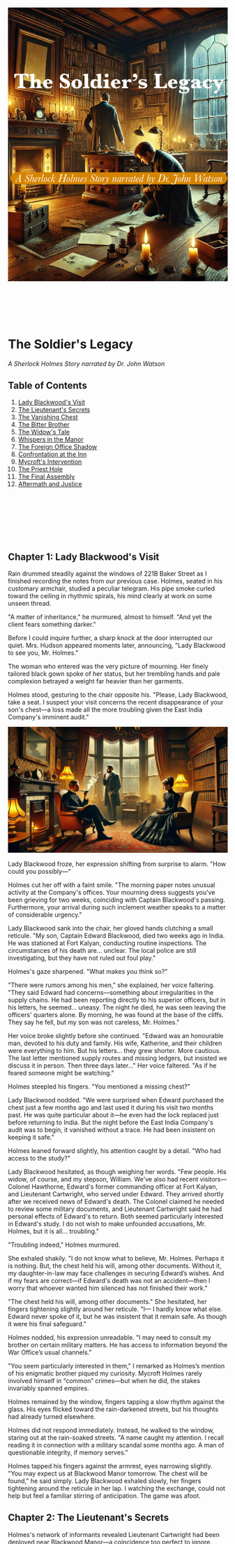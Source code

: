 
<br><br><br><br><br><br><br><br><br><br><br><br><br><br><br><br><br><br><br><br><br>

<br><br><br>
![Cover](https://github.com/cranjesh/images-test/blob/main/CoverImage.png)
<br><br><br>
<br><br><br>

# The Soldier's Legacy
*A Sherlock Holmes Story narrated by Dr. John Watson*

## Table of Contents
1. [Lady Blackwood's Visit](#chapter-1-lady-blackwoods-visit)
2. [The Lieutenant's Secrets](#chapter-2-the-lieutenants-secrets)
3. [The Vanishing Chest](#chapter-3-the-vanishing-chest)
4. [The Bitter Brother](#chapter-4-the-bitter-brother)
5. [The Widow's Tale](#chapter-5-the-widows-tale) 
6. [Whispers in the Manor](#chapter-6-whispers-in-the-manor)
7. [The Foreign Office Shadow](#chapter-7-the-foreign-office-shadow)
8. [Confrontation at the Inn](#chapter-8-confrontation-at-the-inn)
9. [Mycroft's Intervention](#chapter-9-mycrofts-intervention)
10. [The Priest Hole](#chapter-10-the-priest-hole)
11. [The Final Assembly](#chapter-11-the-final-assembly)
12. [Aftermath and Justice](#chapter-12-aftermath-and-justice)

<br><br><br>
<br><br><br>
## Chapter 1: Lady Blackwood's Visit

Rain drummed steadily against the windows of 221B Baker Street as I finished recording the notes from our previous case. Holmes, seated in his customary armchair, studied a peculiar telegram. His pipe smoke curled toward the ceiling in rhythmic spirals, his mind clearly at work on some unseen thread.

"A matter of inheritance," he murmured, almost to himself. "And yet the client fears something darker."

Before I could inquire further, a sharp knock at the door interrupted our quiet. Mrs. Hudson appeared moments later, announcing, "Lady Blackwood to see you, Mr. Holmes."

The woman who entered was the very picture of mourning. Her finely tailored black gown spoke of her status, but her trembling hands and pale complexion betrayed a weight far heavier than her garments.

Holmes stood, gesturing to the chair opposite his. "Please, Lady Blackwood, take a seat. I suspect your visit concerns the recent disappearance of your son's chest—a loss made all the more troubling given the East India Company's imminent audit."

![Lady Blackwood's Visit](https://raw.githubusercontent.com/cranjesh/images-test/refs/heads/main/Chapter1A.webp)

Lady Blackwood froze, her expression shifting from surprise to alarm. "How could you possibly—"

Holmes cut her off with a faint smile. "The morning paper notes unusual activity at the Company's offices. Your mourning dress suggests you've been grieving for two weeks, coinciding with Captain Blackwood's passing. Furthermore, your arrival during such inclement weather speaks to a matter of considerable urgency."

Lady Blackwood sank into the chair, her gloved hands clutching a small reticule. "My son, Captain Edward Blackwood, died two weeks ago in India. He was stationed at Fort Kalyan, conducting routine inspections. The circumstances of his death are... unclear. The local police are still investigating, but they have not ruled out foul play."

Holmes's gaze sharpened. "What makes you think so?"

"There were rumors among his men," she explained, her voice faltering. "They said Edward had concerns—something about irregularities in the supply chains. He had been reporting directly to his superior officers, but in his letters, he seemed... uneasy. The night he died, he was seen leaving the officers' quarters alone. By morning, he was found at the base of the cliffs. They say he fell, but my son was not careless, Mr. Holmes."

Her voice broke slightly before she continued. "Edward was an honourable man, devoted to his duty and family. His wife, Katherine, and their children were everything to him. But his letters... they grew shorter. More cautious. The last letter mentioned supply routes and missing ledgers, but insisted we discuss it in person. Then three days later..." Her voice faltered. "As if he feared someone might be watching."

Holmes steepled his fingers. "You mentioned a missing chest?"

Lady Blackwood nodded. "We were surprised when Edward purchased the chest just a few months ago and last used it during his visit two months past. He was quite particular about it—he even had the lock replaced just before returning to India. But the night before the East India Company's audit was to begin, it vanished without a trace. He had been insistent on keeping it safe."

Holmes leaned forward slightly, his attention caught by a detail. "Who had access to the study?"

Lady Blackwood hesitated, as though weighing her words. "Few people. His widow, of course, and my stepson, William. We've also had recent visitors—Colonel Hawthorne, Edward's former commanding officer at Fort Kalyan, and Lieutenant Cartwright, who served under Edward. They arrived shortly after we received news of Edward's death. The Colonel claimed he needed to review some military documents, and Lieutenant Cartwright said he had personal effects of Edward's to return. Both seemed particularly interested in Edward's study. I do not wish to make unfounded accusations, Mr. Holmes, but it is all... troubling."

"Troubling indeed," Holmes murmured.

She exhaled shakily. "I do not know what to believe, Mr. Holmes. Perhaps it is nothing. But, the chest held his will, among other documents. Without it, my daughter-in-law may face challenges in securing Edward’s wishes. And if my fears are correct—if Edward's death was not an accident—then I worry that whoever wanted him silenced has not finished their work."

"The chest held his will, among other documents." She hesitated, her fingers tightening slightly around her reticule. "I— I hardly know what else. Edward never spoke of it, but he was insistent that it remain safe. As though it were his final safeguard."

Holmes nodded, his expression unreadable. "I may need to consult my brother on certain military matters. He has access to information beyond the War Office’s usual channels."

"You seem particularly interested in them," I remarked as Holmes’s mention of his enigmatic brother piqued my curiosity. Mycroft Holmes rarely involved himself in “common” crimes—but when he did, the stakes invariably spanned empires.

Holmes remained by the window, fingers tapping a slow rhythm against the glass. His eyes flicked toward the rain-darkened streets, but his thoughts had already turned elsewhere.

Holmes did not respond immediately. Instead, he walked to the window, staring out at the rain-soaked streets. "A name caught my attention. I recall reading it in connection with a military scandal some months ago. A man of questionable integrity, if memory serves."

Holmes tapped his fingers against the armrest, eyes narrowing slightly. "You may expect us at Blackwood Manor tomorrow. The chest will be found," he said simply. Lady Blackwood exhaled slowly, her fingers tightening around the reticule in her lap. I watching the exchange, could not help but feel a familiar stirring of anticipation. The game was afoot.

## Chapter 2: The Lieutenant's Secrets

Holmes's network of informants revealed Lieutenant Cartwright had been deployed near Blackwood Manor—a coincidence too perfect to ignore.

Through mist-shrouded carriage windows, I watched London's gray suburbs give way to the garrison's stark brick buildings. In Cartwright's quarters, a desk, journal, and crisp uniform spoke of military precision. Evening bugle notes drifted through the window.

![Chapter 5 A](https://raw.githubusercontent.com/cranjesh/images-test/refs/heads/main/Chapter5A.webp)

Holmes’s gaze flickered over the room, then back to Cartwright. "You’re uneasy, Lieutenant. Not about our presence, but about what we might already know."

Holmes wasted no time. "We are investigating the circumstances of Captain Blackwood's death and the disappearance of his chest. Your insight would be invaluable."

Cartwright gestured for us to sit, his posture rigid with military bearing. "I shall assist to the best of my ability, Mr. Holmes, though I'm uncertain what intelligence I can provide."

Holmes fixed him with a piercing gaze. "Let's start with Captain Blackwood's final days. What did you observe?"
Cartwright's fingers drummed once on his desk before he caught himself. "The Captain maintained his usual exactitude in duties, sir, but in those final weeks, his demeanor altered. He appeared... preoccupied with certain matters. Protocol prevented me from inquiring further."

"And on the night of his death?" Holmes pressed.

"Colonel Hawthorne hosted a dinner at the officers' mess. The Captain departed early, citing urgent correspondence. The following morning..." Cartwright's voice remained measured. "We discovered him at the base of the cliffs."
Holmes's gaze narrowed. "Do you suspect foul play?"

Cartwright straightened in his chair, glancing briefly at the dispatch box on his shelf. "The evidence remains inconclusive, sir. However, the Captain had expressed concerns regarding supply record discrepancies. He never named specific officers, but his caution regarding Colonel Hawthorne was... notable."

Holmes leaned forward. "You visited Blackwood Manor last week, delivering Edward's personal effects. What exactly did you bring?"

"Per regulations, sir: his compass, correspondence, and personal journal".

Holmes’s gaze locked onto Cartwright. "And the chest?"

A flicker of hesitation. "I knew of it. The Captain kept important documents inside and its been stolen."

Holmes’s gaze didn’t waver. "Do you have any suspicions, Lieutenant?"

Cartwright’s posture stiffened. "It’s not my place to speculate, sir."

Holmes’s expression remained unreadable. "Not your place, or not safe to?"

A flicker of something—doubt, fear—passed over Cartwright’s face, gone as quickly as it came.

Holmes studied him for a beat, then exhaled. "Very well, Lieutenant. We’ll speak again."

As we stepped out, I exhaled. "He’s hiding something."

Holmes allowed himself the faintest smile. "And next time, Watson, he won’t have a choice."

<br><br><br>
<br><br><br>
## Chapter 3: The Vanishing Chest

![Chapter 2 A](https://raw.githubusercontent.com/cranjesh/images-test/refs/heads/main/Chapter2A.webp)

The manor exuded the weight of centuries—thick oak beams, uneven corridors, walls that seemed slightly misaligned. I recalled reading that many Elizabethan-era manors contained hidden recesses, remnants of times when sheltering fugitives or priests was a necessity.

Holmes trailed his fingers along the dark wood paneling, pausing briefly. “A house of this age, Watson, often harbors more than its occupants know.”

The mist curled around Blackwood Manor as our carriage approached. A solemn butler led us inside, where the dim glow of the drawing-room fire cast flickering shadows on Lady Blackwood’s mourning dress.  

"Thank you for coming, Mr. Holmes," she whispered.  

Holmes nodded. "Would you show us to the study?"

![Study](https://raw.githubusercontent.com/cranjesh/images-test/refs/heads/main/Study.webp)

The air in the study was heavy with dust and disuse. Holmes moved with quiet precision, his sharp gaze sweeping the room before he crouched near the floor, fingers tracing faint scratches where the missing chest had once stood.

"Observe, Watson."

I leaned in. The marks were subtle but deliberate.

"These scratches—" I began, before stopping myself. "They aren’t scuff marks from careless movement. The chest wasn’t stolen. It was moved."

"Exactly." Holmes’s gaze flicked to the doorway. "And with care. Notice how the scratches stop at the threshold. Beyond this room, there is no further disturbance."

Lady Blackwood’s breath caught. "Then it may still be in the house?"

Holmes ran a thoughtful hand along the floor. "Not just possible—likely. If the chest had been taken out of the house, we would expect a continued trail of scuff marks, at the very least. But there are none."

I frowned. "Then whoever moved it lifted it beyond this point?"

"Precisely, Watson. It could have left uneven drag marks or missteps. The absence of such indicates planning, precision... and intent."

Holmes crouched near the bookshelf, fingertips brushing over the wood. He frowned, then pressed lightly against one edge. A faint shift—almost imperceptible—responded beneath his touch.

“Interesting,” he murmured. He adjusted his grip, but then, as if deciding against further investigation, he straightened. “Not yet, Watson.”

Holmes straightened, his gaze sharpening. His sharp eyes roved the room before he turned suddenly. "Lady Blackwood, does the house have a library?"

"Yes, through the adjoining door."

Holmes exhaled. "Then that is where we must look next."

![Chapter 2 B](https://raw.githubusercontent.com/cranjesh/images-test/refs/heads/main/Chapter2B.webp)  

The library was dim, lined with towering bookshelves that smelled of aged parchment and oak. Holmes entered first, his fingers brushing over the spines of books as he moved toward the far wall. Then, abruptly, he halted.

"Curious."

I followed his gaze. "The dust—it’s been disturbed. As though something large was moved and replaced."

"Not just moved—rotated," Holmes corrected, gesturing toward faint diagonal scratches on the wooden floor.

I crouched beside him. "Then the chest was placed here deliberately?"

"Yes, and more importantly—" Holmes ran a gloved hand lightly over the floorboards. "The disturbance is recent, but look here—the dust has resettled unevenly. This tells us something vital, Watson."

I furrowed my brow. "That it was here, but not for long?"

"Exactly." Holmes stood, brushing off his hands. "This was not the final hiding place. It was left here temporarily, then moved again."

Lady Blackwood’s voice wavered. "This room hasn’t been touched in years."

Holmes glanced around. "Until recently."

I exhaled. "Then someone inside this house is hiding it."

Holmes’s gaze darkened. "And they did not act alone."

<br><br><br>
<br><br><br>
<br><br><br>
## Chapter 4: The Bitter Brother

Blackwood Manor's halls felt colder as Holmes and I got to William Blackwood's study. The room, a stark contrast to Edward's orderly workspace, was cluttered with papers and ledgers. A faint tang of pipe smoke lingered, mingling with the musty scent of old books. William stood by the window, his rigid posture and scowl an unspoken warning of his mood.

![Chapter 4 A](https://raw.githubusercontent.com/cranjesh/images-test/refs/heads/main/Chapter4A.webp)

He turned as we entered, his sharp features hardening further. "Mr. Holmes, Dr. Watson," he greeted tersely, gesturing to the chairs opposite his desk. "I assume this visit concerns my brother's untimely demise—or perhaps the inheritance?"

Holmes took a seat with calm precision. "Both, Mr. Blackwood. Specifically, the disappearance of your brother's chest and its implications for the estate."

William's lips curled into a sneer as he leaned back in his chair. "Implications for Katherine, you mean. Convenient, isn't it, that the chest vanishes when she stands to gain the most?"

Holmes raised an eyebrow. "You suggest Katherine is involved?"

"Who else?" William shot back. "She gains everything if Edward's will is missing. And let's not ignore her prior... association with Lieutenant Cartwright. Who's to say Edward didn't discover something and decide to change his will?"

"And Lieutenant Cartwright," Holmes interjected smoothly, "his interest in the study—what did you make of it?"

William's sneer deepened. "Oh, that's rich. You should ask Katherine about their 'interest' in each other. Before Edward, they were quite... close." His voice dripped with contempt. "Edward received some enlightening letters about their past. Destroyed him, really. But then again, Katherine always did have a talent for destroying things."

"These letters," Holmes pressed. "You seem well-informed of their contents."

William's laugh was harsh. "The servants talk, Mr. Holmes. And walls have ears. Edward's discovery of their... history... well, let's just say it cast doubt on more than Katherine's character."

Holmes's expression remained neutral. "An interesting theory, Mr. Blackwood, but one that demands evidence before it can be entertained. Tell me, where were you on the night the chest disappeared?"

William stiffened slightly, his scowl deepening. "In my quarters, alone. I heard nothing, saw nothing. And frankly, I'm not obligated to account for myself."

Holmes nodded thoughtfully. "Perhaps not. Yet your bitterness toward Edward—and Katherine—seems to colour your perspective. Do you believe resentment blinds you to other possibilities?"

William's hands gripped the edges of his desk. "Bitterness? My father's decision to favour Edward over me was nothing short of favoritism. The estate should have been mine. I've fought for years to earn my place, while Edward... he was handed everything." “Katherine may think she’s secured her future, but she’ll soon discover the estate obeys more than a single will. If she continues to meddle, I’ll see to it that her good fortune is short-lived.”

Holmes leaned forward slightly, his tone cool and deliberate. "And yet, his death has left you no closer to securing what you claim is rightfully yours. Tell me, do you believe Edward's death was an accident?"

William hesitated, his gaze flickering toward the window. "Edward was many things, but careless wasn't one of them. If you want my opinion, someone wanted him out of the way—and whoever it was, they succeeded. Cartwright isn’t the only one with blood on his hands. Ask about...Fort Kalyan’s ‘special shipments’!” He abruptly stops, as though he’s said too much.

William exhaled sharply, fingers stilling on the desk. “He wasn’t always against me,” he muttered. “When we were boys, he taught me to fix a pocket watch—patient, steady hands. Gave it to me on my fifteenth birthday. Said I’d learned well enough to keep it running myself.” His jaw tightened. “And yet, in the end, I was never meant to hold anything that mattered.”

For a moment, the bitterness wavered. Then, just as quickly, it returned.

Holmes said nothing, only watching.

I thought of Edward—not just as a soldier or a victim of politics, but as a man whose absence was felt beyond inheritance and betrayal.

As we stepped into the corridor, Holmes spoke quietly, more to himself than to me. “Fort Kalyan—then the cause of Edward’s death lies beyond these walls.”

<br><br><br>
<br><br><br>
<br><br><br>
<br><br><br>
<br><br><br>
## Chapter 5: The Widow's Tale

Holmes sat in silence, his keen gaze sweeping the landscape, while my thoughts turned to Katherine Blackwood—the widow of a man whose death seemed far from ordinary. We walked into the drawing room, where Katherine awaited. She stood as we entered, her figure slight yet composed, though her pale complexion and dark-circled eyes betrayed the toll grief had taken.

"Mrs. Blackwood," Holmes began, bowing slightly. "Thank you for meeting with us under such difficult circumstances."

"Mr. Holmes, Dr. Watson," she replied, her voice steady but low. "Please, sit. I hardly know where to begin."

![Chapter 3 A](https://raw.githubusercontent.com/cranjesh/images-test/refs/heads/main/Chapter3A.webp)

Holmes inclined his head. "Wherever you feel most comfortable, madam. Perhaps with your late husband."

She tightened her grip on the handkerchief in her lap. "Edward was a devoted husband and father—principled, kind. The official report of his death—a fall from the cliffs—it makes no sense."

Holmes exhaled slowly, his fingers steepled. "The missing chest—tell me about it."

Her composure wavered. "It was locked, kept in his study among his other belongings. Three nights ago, it vanished. The only ones present were William, Colonel Hawthorne, and Lieutenant Cartwright."

"William," Holmes murmured. "Your husband's brother. You mentioned his resentment."

She gave a short, bitter nod. "He was furious when the estate passed to Edward. He believes it rightfully his, as the eldest son. But the will was clear. Edward's father had his reasons."

Holmes studied her, his voice measured. "Did William's behavior change recently? Any particular event that heightened his interest in the estate?"

Katherine frowned in thought. "Yes. It was around the time he began demanding to see Edward's documents. He accused my husband of hiding something."

Holmes's tone remained neutral, though his gaze sharpened. "And what did he believe Edward was hiding?"

She exhaled slowly. "Something to do with our great-uncle's inheritance. When he died in India, William became convinced that there were undisclosed assets or properties that should have passed to the estate."

Holmes tapped his fingers together. "And Edward's response?"

"He dismissed it. Said William was chasing ghosts. But…" She hesitated. "Now that I think about it, he never explicitly denied having those documents."

Holmes nodded, his expression unreadable. "Most intriguing."

A hush settled over the room, thick with unspoken truths. Holmes had unearthed something deeper than a mere family dispute. Edward Blackwood had held a secret—one his brother was desperate to uncover. And now, it seemed, that secret had cost him his life.

"Mrs. Blackwood," Holmes said gently, "Lieutenant Cartwright's concern for your welfare seems... particular."

Katherine's fingers twisted her handkerchief. "We were acquainted before Edward. Nothing more."

"Yet his recent visits to the study—" Holmes paused deliberately.

"He claimed to have Edward's personal effects." Her voice wavered slightly. "Old correspondence that needed returning."

"Correspondence that Edward had already seen?" Holmes asked softly.

Katherine paled. "How did you—" and turned a letter over in her hands, her gaze distant. The firelight caught the edges of the worn paper, its seal faintly smudged.

“I read them at night sometimes,” she murmured. “Not for answers—just to remember his words before things changed.”

She hesitated. “Edward never said it outright, but he knew. Cartwright’s attentions were persistent once, though I never encouraged them. Edward was not a jealous man, but he distrusted easily. I wonder now if his suspicions ran deeper than I realized.”

Her fingers tightened slightly around the letter. “His last letters were different. Shorter. Cautious. As if he feared he was writing for more than my eyes.”

She met Holmes’s gaze, her expression unreadable but firm. “If he had reason to be wary, I fear it was not without cause.”

The fire crackled softly, filling the silence that followed. Holmes studied her a moment longer, then nodded—as if another piece had fallen into place.

As Holmes rose to his feet and began pacing, I turned to Katherine and spoke quietly. "And your children, Mrs. Blackwood? How are they faring?"

She gave a small, tired smile. "They're young, Dr. Watson… too young to understand." The sorrow in her voice was unmistakable. I nodded, offering what little comfort words could provide. Holmes, ever perceptive, had paused his pacing and observed her for a moment before speaking again.

"Thank you, Mrs. Blackwood. You have been most helpful," Holmes said gently. "With your permission, we would like to speak with others now." Katherine composed herself and nodded.

We took our leave, and as we walked through the manor's corridors, the atmosphere grew noticeably heavier.

<br><br><br>
<br><br><br>
<br><br><br>
<br><br><br>
<br><br><br>
<br><br><br>
## Chapter 6: Whispers in the Manor

Passing the dimly lit library, I caught William Blackwood's distinct, sharp tone. Through the partially open door, I glimpsed him pacing before someone seated in shadow.

"...Hanger," he said, voice low but brimming with irritation. "The man's loyalties were always questionable. If anyone's meddling with the estate, it's him. He seemed to be loyal to Hawthorne for unknown reason."

A bitter laugh followed. "They'll never pin anything on me. Not with Katherine parading her innocence and Cartwright skulking about like a scolded child."

He tapped his fingers against the desk. "Hargreave, my lawyer says we need only wait. No will, no challenge. The courts will favor the next male heir, and by then, any objections will be nothing more than noise."

I retreated as William strode past, his expression a mixture of frustration and self-satisfaction. The identity of his confidant remained hidden in the library's shadows.

![Chapter 6 A](https://raw.githubusercontent.com/cranjesh/images-test/refs/heads/main/Chapter6A.webp)

Rain drummed against the stable roof when we found Hanger later that afternoon. Inside, he worked methodically, each stroke of the brush against the horse's flank measured and precise. The stable's warmth carried the mingled scents of hay and leather.

"Your hands tell an interesting story, Mr. Hanger," Holmes observed. "That brass polish matches exactly what I found in Captain Blackwood's study."

Hanger's grip on the bridle faltered, his weathered face tightening. "I polish the stable fixtures, Mr. Holmes."

"And yet William speaks of you with particular suspicion," Holmes continued, his tone carefully neutral. "He implies you might be involved in certain... irregularities."

The brush stilled in Hanger's hand. "William Blackwood's always had it out for me, Mr. Holmes." Bitterness crept into his voice. "When I needed help with my sister's medical bills, he turned me away. Said it wasn't his concern."

Holmes studied Hanger as the man polished the bridle. "The chest vanished from the study. Did you see anything unusual that night?"

I noticed Hanger's eyes dart briefly toward the east wing, a gesture so quick it might have gone unnoticed by a less attentive observer.

Hanger’s hands faltered slightly before he resumed his work. "I keep to my duties, sir. Nothing more."

"Colonel Hawthorne seems more... understanding of financial hardships," Holmes remarked quietly. 

Something flickered in Hanger's expression – fear, perhaps, or regret. His knuckles whitened on the brush handle. "A man does what he must, Mr. Holmes."

Later, as we walked back through the gathering dusk, I turned to Holmes. "You saw something in there."

"Three things, Watson. First, the brass marks in the study matched this polish exactly—not military-issue, but a cheaper civilian variety trying to mimic it. Second, Hanger's glances toward the east wing's library weren't those of a servant, but of someone guarding a secret. And third—" He paused, studying the darkening windows of the manor. "When I mentioned William's financial records, Hanger's reaction confirmed their past friction. A man denied help by his employer becomes vulnerable to other offers."

"But why move the chest at all?"

"Consider the timing. William's recent obsession with inheritance documents, Hawthorne's convenient arrival, and a disgruntled servant with knowledge of the house's hidden spaces." Holmes's voice dropped lower. "The east wing's library holds more secrets than books—Victorian manors often do."

Above us, the windows of the east wing glowed faintly in the gathering dark, like eyes keeping watch over the estate's secrets.

<br><br><br>
<br><br><br>
## Chapter 7: The Foreign Office Shadow

As we left Blackwood Manor, Holmes remained uncharacteristically quiet. I had known Holmes long enough to recognize when he was drawing connections yet unspoken. 

![Chapter 7 A](https://raw.githubusercontent.com/cranjesh/images-test/refs/heads/main/Chapter7A.webp)

The fog clung to Baker Street as our carriage arrived. As we neared Baker Street, we are stopped by a uniformed constable.

"Mr. Holmes," the officer said, blocking our path. "I must advise you to drop your inquiries regarding Blackwood Manor. Official military investigators have taken over the case."

Holmes’s lips curled slightly. "Curious. And who, may I ask, issued such orders?"

The constable hesitated, then produced a sealed notice from the War Office. "These matters pertain to classified military operations. Civilian interference is discouraged."

Holmes took the paper, scanned it, and handed it back. "A well-crafted deception," he murmured. "Tell your superior——that I regret to inform him that my curiosity remains undeterred."

As the officer departed, I whispered, "They’re watching us."

Holmes nodded, eyes sharp. "Indeed, Watson. Which means we are finally making progress."

Mrs. Hudson met us with two urgent telegrams.

I read the first:

"Watson,
I arrived in London yesterday. From memory, Edward in the past had discovered that some supply records that don’t match official ledgers. He suspected Cartwright and found some records."
— Maj. James Forrester

Holmes handed me the second:

"Holmes,
Return tonight. New evidence confirms a larger conspiracy beyond Fort Kalyan. The East India Company audit findings may expose everything. Time is critical."
— Mycroft

Holmes scanned the telegrams, his expression darkening.

"Curious," he said. "Mycroft’s inquiry aligns too conveniently with Blackwood’s fate. And Forrester—if his information is accurate, we are dealing with something far larger than a missing will."

The fog thickened as we departed, swallowing the street lamps. Ahead lay Cartwright's secrets, then our separate paths into what felt increasingly like a carefully laid snare.

<br><br><br>
<br><br><br>
<br><br><br>
<br><br><br>
<br><br><br>
<br><br><br>
## Chapter 8: Confrontation at the Inn

The village inn was quiet when we arrived. Lieutenant Cartwright sat in a shadowed corner, hunched over a half-empty glass.

![Chapter 8 A](https://raw.githubusercontent.com/cranjesh/images-test/refs/heads/main/Chapter8A.webp)

Holmes approached. "Lieutenant, your silence has done little to shield you. Why were you so interested in Edward's chest?"

Cartwright’s fingers clenched around his glass. "I had my reasons."

Holmes’s gaze sharpened. "Let me name them for you. There were letters—your letters—to Katherine before her marriage. You feared what they might be found if the chest was opened and affect Katherine. Also, Edward discovered something else—your involvement in the missing supplies at Fort Kalyan. Small amounts, easily overlooked. But Edward noticed."

Holmes tapped his fingers against the table. "The timing of your visits to the study aligned perfectly with the East India Company's audit schedule. You needed those records destroyed before they reached London." He leaned closer. "But someone else moved first, didn’t they? Someone who knew about both your secrets—the letters and the supplies."

Cartwright exhaled sharply. "I needed Katherine to open it herself. Lady Blackwood had the key, and I couldn’t simply demand it. If Katherine had a reason to believe it held something for her, she would push to see it opened."

Holmes leaned forward. "It wasn't just the contents, but what they could accomplish. A challenge to the will would force the chest into scrutiny. If Katherine demanded justice, the truth might emerge without your direct involvement. Convenient, wasn't it?"

Cartwright stiffened. "No. I wanted to protect her. Edward was dead, and I knew Hawthorne would erase everything. If I spoke out alone, no one would believe me—I needed Katherine's voice."

I frowned. "And what truth? The corruption you covered up? Or the fact that you feared for yourself?"

Cartwright swallowed hard, his face pale. "Both," he admitted. “Look, I thought it was just supplies, a few ledger discrepancies. But Edward… he found something more.”

Holmes leaned forward, his tone even. “More than missing provisions. Smuggled arms? Stolen intelligence? Or something buried deeper—payments, names?”

Cartwright hesitated, his gaze flickering to the darkened corners of the inn. “I don’t know, Mr. Holmes. But records didn’t match shipments, and funds kept vanishing—always through the same hands."

Holmes studied him carefully. "You have a choice, Lieutenant. Speak now, or let the truth bury you."

Cartwright’s face drained of color. "They can ruin me, Mr. Holmes—court-martial me, lock me away, or worse. If I speak the truth, I’m not just risking my rank; I’m risking my life."

Holmes had given him an opening—a chance to act. Whether he would take it, only time would tell.

As we stepped into the cold night, I glanced at Holmes. "Do you think he will help us?"

Holmes smirked. "Oh, he will. The question is—will he help himself?"

The rain had stopped, but the weight of the coming storm still hung in the air.

<br><br><br>
<br><br><br>
<br><br><br>
<br><br><br>
<br><br><br>
<br><br><br>
## Chapter 9: Mycroft's Intervention

The rain had slowed to a fine drizzle by the time we arrived at Baker Street. Holmes had barely removed his coat when Mrs. Hudson intercepted us with a knowing glance.

![ChapterMycroft](https://raw.githubusercontent.com/cranjesh/images-test/refs/heads/main/ChapterMycroft.webp)

"A gentleman is waiting for you, Mr. Holmes. Though I daresay he hardly requires an invitation."

Holmes strode into the sitting room, where Mycroft reclined, a bundle of documents resting on the table.

"Ah, brother mine," Mycroft greeted. "Your telegram was well-timed. Our interests, it seems, align."

Holmes smirked. "As they often do, though you rarely admit it."

Mycroft exhaled. "Spare me. I verified your suspicions regarding Colonel Hawthorne. His activities extend beyond mere military fraud." He tapped the folder. "You’ll find these findings instructive."

Holmes skimmed the documents, his expression sharpening. "Diversion of funds, fictitious suppliers, and high-ranking officials in the East India Company implicated."

I frowned. "So this isn’t just supply theft?"

"Not remotely," Mycroft said. "Blackwood’s records hold enough leverage to topple men of considerable power. Hawthorne, it seems, is one of them."

Holmes set the papers down. "A tangled web indeed." He glanced at Mycroft. "Your assistance is, as always, invaluable."

Mycroft waved a hand. "You’d have uncovered it in time. But efficiency is a virtue, Sherlock, and I am nothing if not efficient."

Holmes leaned back. "Then Hawthorne will come for the chest himself."

"The question is," Mycroft said, watching his brother closely, "will you let him?"

A faint smile touched Holmes’s lips. "I rather think not. Watson and I have already set our trap."

As we left 221B, Mycroft’s words echoed in my mind. This was no longer just a missing chest. We were about to force the hand of powerful men who would do anything to stay in the dark.

<br><br><br>
<br><br><br>
## Chapter 10: The Priest Hole

The hour was late when we returned to Blackwood Manor, the mist curling around the estate like a living thing. Our footsteps echoed against the stone corridor as Holmes led the way to the east wing’s library.

He stopped before an unassuming wooden panel. His fingers traced the edges, feeling for a mechanism unseen to the eye. Then, with a firm press, the wood creaked open, revealing a narrow passage.

I peered inside. It was little more than a cramped, dusty alcove—bare and empty.

![ChapterThePriestHole1](https://raw.githubusercontent.com/cranjesh/images-test/refs/heads/main/ChapterThePriestHole1.webp)

Holmes remained motionless, his sharp gaze sweeping over the darkness. “This was the place,” he murmured.

A strange tension filled the air. I found myself holding my breath. “Then where is it now?”

Holmes turned abruptly. “Hanger.”

Without another word, he strode out of the room, his coat billowing behind him.

I hurried after him. “Holmes, what—”

“He moved it,” Holmes said flatly. “And if we’re not careful, we’ll be two steps behind Hawthorne before the night is through.”

The stable quarters were modest, with a single cot pushed against the wall and an old wooden trunk at the foot of it. Hanger sat at a small desk, polishing a brass buckle, but the tension in his shoulders betrayed him.

![ChapterThePriestHole2](https://raw.githubusercontent.com/cranjesh/images-test/refs/heads/main/ChapterThePriestHole2.webp)

“Mr. Hanger,” he said, his voice cold, “I assume you have an explanation for why the chest is no longer where you hid it?”

Hanger’s hands stilled. Slowly, he set the buckle aside. “I don’t know what you mean.”

Holmes’s gaze never wavered. “The priest hole. It’s empty.”

The color drained slightly from Hanger’s face.

“Colonel Hawthorne's career has been marked by curious coincidences,” Holmes began quietly. “Supply routes compromised. Intelligence leaked. And now, a dedicated officer dead after discovering discrepancies in military records. Edward suspected something, didn't he? Kept meticulous records. A man of honor, facing a web of corruption. William denied you help when your sister was ill. A cruel act. But Hawthorne—he saw an opportunity in your resentment, didn't he? Used your knowledge of the house to hide evidence that could expose him."

Hanger's knuckles whitened. "You don't understand—"

"I understand loyalty, Mr. Hanger. But to whom is it truly owed? To a man who exploited your hardship? Or to Edward, who trusted you? To Katherine, who now stands to lose everything?"

Hanger swallowed hard, unable to meet Holmes’s gaze. “I knew it was wrong, but my sister... she was all I had left. I couldn’t watch her suffer, not when Hawthorne offered a way out.”

His fingers curled around a worn letter he’d pulled from his pocket. “She writes me every week. Says the medicine’s helping. If Hawthorne cuts her off...” His voice faltered. “He knows exactly how to keep me in line.”

Holmes produced the small brass key Lady Blackwood had entrusted to me. “Edward's records could bring justice. Or they could disappear forever, leaving his killer free.”

Hanger’s bearing crumbled. “Edward was a good man. He didn't deserve— Hawthorne said no one would be hurt. Just documents to be... examined.”

Hanger hesitated. “Because he doesn’t just want the chest gone—he wants what’s inside...”

I folded my arms. “You were the last one to touch it, Hanger. Where is it now?”

Hanger exhaled sharply, running a hand over his face. “I... I had to move it.”

Holmes stepped forward, his voice cutting through the room like steel. “Why?”

Hanger swallowed hard. "Hawthorne’s men were watching me too closely. If they got to it first, they’d have destroyed everything inside." His voice wavered slightly. "I thought I was doing the right thing."

Hanger hesitated before answering. "The west wing," he finally admitted. "In the old wine cellar beneath the servant’s quarters."

"Move it? How?" I asked, my curiosity piqued.

"The night it vanished, I waited until the household was asleep," Hanger explained, his eyes darting toward the door as if ensuring we were alone. "The servants' quarters were empty—most of the staff had gone to the village fair. I knew it was my only chance."

"But how did you manage it alone?" I pressed. "That chest is no small thing."

"There’s a hidden passage, sir," Hanger replied, his voice dropping to a near whisper. "Runs from the study to the wine cellar. Edward showed it to me years ago, when he needed help moving some... sensitive items. I used it that night. Took me near an hour, but I got the chest down to the cellar without a soul noticing."

Holmes exhaled slowly, his mind already forming the next move. "A bold decision, Mr. Hanger. And a dangerous one."

I shot Holmes a questioning glance. "What now?"

Holmes paused to scribble telegrams.

Holmes turned toward the door. "Now, we bait Hawthorne into making his move."

<br><br><br>
<br><br><br>
<br><br><br>
## Chapter 11: The Final Assembly

Before dawn, a telegram sent by Holmes:

The drawing room at Blackwood Manor had become a stage for the final act. Holmes had summoned all key players: Lady Blackwood, Katherine, William, Lieutenant Cartwright, Colonel Hawthorne, and Mr. Hanger. The morning light cast long shadows across their faces. The household had been eerily still that morning, the kind of silence that only precedes something inevitable.

I saw when Holmes had barely stepped away, when a shadow slid into his path. Colonel Hawthorne.

"Your reputation precedes you, Mr. Holmes," he murmured. "You unravel mysteries with alarming ease."

Holmes barely glanced up. "A reputation earned, not bestowed."

Hawthorne stepped closer. "Be careful you don’t unravel your own safety in the process."

Holmes exhaled. "Loose threads rarely surprise me."

Hawthorne’s smile thinned. "A favor, then. One rarely given twice."

Holmes returned a slight smile. "Favors, like debts, are best left uncollected."

Hawthorne held his gaze a beat longer, then vanished into the crowd.

Holmes dusted his sleeve. "Threats dressed as favors, Watson. A man grasping at control."

I had no doubt—Hawthorne thought himself untouchable.

Holmes, I suspected, would prove otherwise.

![Chapter 10 A](https://raw.githubusercontent.com/cranjesh/images-test/refs/heads/main/Chapter10A.webp)

"Each person in this room," Holmes began, pacing deliberately, "had reason to seek Edward's chest. William believed it held inheritance documents that could challenge Edward's claim. Lieutenant Cartwright hoped to recover compromising letters. Lady Blackwood sought proof of her son's suspicions. And Katherine – she wanted justice for her husband."

Holmes paused, studying each face. "But only one person knew its true contents. Only one understood why Edward Blackwood had to die."

The tension in the drawing room of Blackwood Manor was thick. Holmes stood near the fireplace, his gaze unreadable, as the gathered faces watched him expectantly. Hawthorne’s patience was fraying.

“You have spoken in circles, Holmes,” Hawthorne scoffed.

Holmes exhaled, shaking his head. “Curious,” he murmured. “A man confident in his innocence would hardly be so eager to declare my failure.” He turned, pacing slowly. “We have here a tale of resentment and deception. Lieutenant Cartwright, burdened by past indiscretions. William Blackwood, driven by inheritance and jealousy. And you, Colonel, with the most to lose.”

Hawthorne leaned back, arms crossed. “And yet, Holmes, you have no proof.”

He strode to the wall, where an unassuming wooden chest sat. William’s breath hitched. Katherine stiffened. Hawthorne’s smirk faltered.

Holmes withdrew a small brass key and, with deliberate slowness, unlocked the chest. The lid creaked open. Inside, stacks of military records, sealed letters, and official dispatches lay in pristine condition. Holmes lifted a bundle of documents.

"The chest," Holmes continued, gesturing to the corner where it now sat, "contains more than family secrets. Edward documented everything: military secrets sold to foreign powers, defense plans compromised, a network of betrayal reaching the highest offices."

I stepped forward, holding up a handful of papers from the chest. "Indeed," I added, my voice firm. "Here are detailed records of missing supplies—gunpowder, rifles, provisions—all meticulously logged by Edward. Each entry is dated and signed, with notes pointing to irregularities in the supply chain."

I set the ledger aside and picked up another document. "There are also forged invoices," I continued, "showing payments made to fictitious suppliers. These were used to cover the theft of military resources, funneling funds into private accounts."

Finally, I held up a sealed letter, its wax imprint broken. "And here," I said, my tone growing somber, "are letters implicating high-ranking officials in the East India Company. Colonel Hawthorne’s name appears repeatedly. Edward had uncovered a network of corruption, and it cost him his life."

Holmes stepped forward, his gaze fixed on Hawthorne. "This chest was no mere keepsake, Colonel. It was a weapon—one that could destroy careers, dismantle empires, and expose the rot at the heart of the East India Company. The audit isn’t just about Hawthorne—it’s about a network of corruption that spans continents. Edward’s findings could bring it all crashing down."

The air thickened. Katherine gasped softly. Cartwright turned pale. William’s fingers twitched at his sides.

Hawthorne leaned back. "You think I wanted to hide these documents? No, Holmes. I needed to open them." "For blackmail," Holmes said. "A crude word. This is leverage, Holmes. The kind that builds empires. Do you think they'll let this case stand?"

"The documents no longer belong to you." Hawthorne's smirk remained. "You think the Foreign Office will act? They'll vanish before sunrise."

“I’m afraid your grand reveal has come to an abrupt end,” Hawthorne said, clapping slowly. At his signal, two shadowy figures materialized at opposite doorways, muskets poised. “My loyal associates have a certain… enthusiasm for preventing your victory,” he added, voice dripping with menace.

Holmes’s gaze flicked to the far side of the room, where Inspector Lestrade stood, having arrived on Holmes’s telegram just moments earlier.

Hawthorne turned his attention to the newcomer, a thin smile on his lips. “Inspector, I strongly advise you to reconsider your next course of action. There are men—men far above your rank—who would be most displeased.”

Lestrade hesitated for a fraction of a second. Just long enough.

Holmes's voice stayed measured. "Which is why copies went to the military tribunal. And The Times." He paused. "The first article should be printing now."

Hawthorne's smirk vanished.

"Your allies aren't silencing evidence," Holmes said softly. "They're distancing themselves. You're no longer an asset—you're a liability."

For the first time, Hawthorne's jaw clenched.

Holmes turned. "Inspector?"

"Colonel Reginald Hawthorne," Lestrade declared, "you are under arrest for conspiracy and treason."

The man who had controlled secrets sat silent as the cuffs clicked shut.

![Chapter 10 B](https://raw.githubusercontent.com/cranjesh/images-test/refs/heads/main/Chapter10B.webp)

The man who had orchestrated so much devastation was led away in handcuffs, his bravado replaced by a grim, silent resignation. William stood shakily, his expression hollow. "My brother... he tried to warn me."

Katherine touched his arm gently. "He protected us all, in the end."

The morning light strengthened, justice finally illuminating the shadows of Blackwood Manor. I had seen many men fall to Holmes’s deductions, but rarely had I witnessed one crumble under the weight of his own overconfidence. As the door closed behind him, I realized that Blackwood Manor had finally exorcised its ghosts.

<br><br><br>
<br><br><br>
<br><br><br>
<br><br><br>
<br><br><br>
<br><br><br>
<br><br><br>
## Chapter 12: Aftermath and Justice

The scandal's ripples extended far beyond Blackwood Manor. Colonel Hawthorne's arrest prompted Parliament to launch a thorough investigation, leading to reforms that dismantled long-standing corrupt practices.

William Blackwood's departure from the estate carried a weight of its own revelation. 

Holmes later shared with me that among Edward's recovered papers was a letter addressed to his stepbrother, acknowledging the pain of their father's choice and offering a substantial portion of the great-uncle's Indian properties as reconciliation. The letter never reached William, intercepted by Hawthorne's men. 

When Katherine received William’s letter, she read it in silence, her fingers trembling slightly at the faded ink. "I was wrong. That’s all I can say now. Some things cannot be undone. Take care of the children."
Katherine found the pocket watch on Edward’s desk, its repaired hinge gleaming. She turned it over, tracing the E.B. initials—and suddenly saw William as a boy, cheeks smudged with oil, grinning as Edward guided his hands to fix it.
 
Holmes later observed the replaced spring. “A child’s lesson remembered too late, Watson. Some fractures outlast even time.”

Lieutenant Cartwright, freed from Hawthorne's manipulations, worked to support Katherine as she secured the estate.

Holmes tossed the Times onto my lap, his finger tapping a headline: “Parliament Passes Military Stores Act 1897: Stricter Accountability for Supply Officers.”

“Observe the date, Watson,” he said. “Six months to the day since Hawthorne’s arrest. Theft of regimental stores now carries penal servitude—direct thanks to Edward Blackwood’s ledgers gathering dust in Whitehall.”

I thought of Katherine’s children that night, and the countless soldiers’ families who would never know how Edward’s quiet diligence, and Holmes’s relentless mind, had reshaped the empire’s bones.

Holmes, reflecting on the case, remarked quietly as we departed, "A single rotten branch may poison the tree, Watson. But uproot it,” he tapped his cane decisively, “and the roots remember how to grow.”

A few days later, at Blackwood Manor, I found Katherine by the parlor window, watching her children in the garden. Their laughter, once silenced by grief, rang through the halls again.

Beside her lay a leather-bound journal—Edward’s notes, his careful handwriting preserved. She traced the cover lightly and exhaled.

“He would have wanted them to grow up without fear,” she murmured. “And now, at last, they can.”

*The End*
